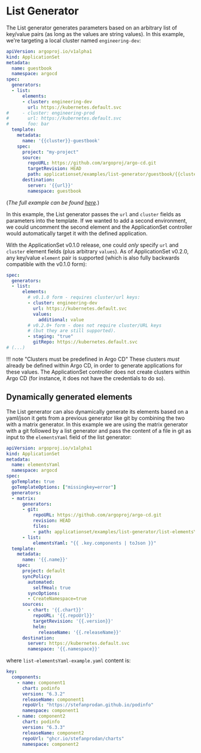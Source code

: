 # List Generator

The List generator generates parameters based on an arbitrary list of key/value pairs (as long as the values are string values). In this example, we're targeting a local cluster named `engineering-dev`:
```yaml
apiVersion: argoproj.io/v1alpha1
kind: ApplicationSet
metadata:
  name: guestbook
  namespace: argocd
spec:
  generators:
  - list:
      elements:
      - cluster: engineering-dev
        url: https://kubernetes.default.svc
#     - cluster: engineering-prod
#       url: https://kubernetes.default.svc
#       foo: bar
  template:
    metadata:
      name: '{{cluster}}-guestbook'
    spec:
      project: "my-project"
      source:
        repoURL: https://github.com/argoproj/argo-cd.git
        targetRevision: HEAD
        path: applicationset/examples/list-generator/guestbook/{{cluster}}
      destination:
        server: '{{url}}'
        namespace: guestbook
```
(*The full example can be found [here](https://github.com/argoproj/argo-cd/tree/master/applicationset/examples/list-generator).*)

In this example, the List generator passes the `url` and `cluster` fields as parameters into the template. If we wanted to add a second environment, we could uncomment the second element and the ApplicationSet controller would automatically target it with the defined application.

With the ApplicationSet v0.1.0 release, one could *only* specify `url` and `cluster` element fields (plus arbitrary `values`). As of ApplicationSet v0.2.0, any key/value `element` pair is supported (which is also fully backwards compatible with the v0.1.0 form):
```yaml
spec:
  generators:
  - list:
      elements:
        # v0.1.0 form - requires cluster/url keys:
        - cluster: engineering-dev
          url: https://kubernetes.default.svc
          values:
            additional: value
        # v0.2.0+ form - does not require cluster/URL keys
        # (but they are still supported).
        - staging: "true"
          gitRepo: https://kubernetes.default.svc   
# (...)
```

!!! note "Clusters must be predefined in Argo CD"
    These clusters *must* already be defined within Argo CD, in order to generate applications for these values. The ApplicationSet controller does not create clusters within Argo CD (for instance, it does not have the credentials to do so).

## Dynamically generated elements
The List generator can also dynamically generate its elements based on a yaml/json it gets from a previous generator like git by combining the two with a matrix generator. In this example we are using the matrix generator with a git followed by a list generator and pass the content of a file in git as input to the `elementsYaml` field of the list generator:
```yaml
apiVersion: argoproj.io/v1alpha1
kind: ApplicationSet
metadata:
  name: elementsYaml
  namespace: argocd
spec:
  goTemplate: true
  goTemplateOptions: ["missingkey=error"]
  generators:
  - matrix:
      generators:
      - git:
          repoURL: https://github.com/argoproj/argo-cd.git
          revision: HEAD
          files:
          - path: applicationset/examples/list-generator/list-elementsYaml-example.yaml
      - list:
          elementsYaml: "{{ .key.components | toJson }}"
  template:
    metadata:
      name: '{{.name}}'
    spec:
      project: default
      syncPolicy:
        automated:
          selfHeal: true    
        syncOptions:
        - CreateNamespace=true        
      sources:
        - chart: '{{.chart}}'
          repoURL: '{{.repoUrl}}'
          targetRevision: '{{.version}}'
          helm:
            releaseName: '{{.releaseName}}'
      destination:
        server: https://kubernetes.default.svc
        namespace: '{{.namespace}}'
```

where `list-elementsYaml-example.yaml` content is:
```yaml
key:
  components:
    - name: component1
      chart: podinfo
      version: "6.3.2"
      releaseName: component1
      repoUrl: "https://stefanprodan.github.io/podinfo"
      namespace: component1
    - name: component2
      chart: podinfo
      version: "6.3.3"
      releaseName: component2
      repoUrl: "ghcr.io/stefanprodan/charts"
      namespace: component2
```
